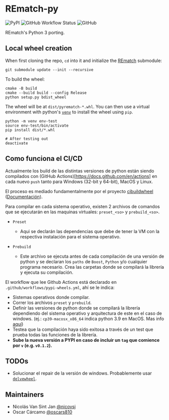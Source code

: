 # REmatch-py
![PyPI](https://img.shields.io/pypi/v/pyrematch?color=blue) ![GitHub Workflow Status](https://img.shields.io/github/workflow/status/REmatchChile/REmatch-py/pypi-wheels?logo=github) ![GitHub](https://img.shields.io/github/license/REmatchChile/REmatch-py)

REmatch's Python 3 porting.

## Local wheel creation

When first cloning the repo, `cd` into it and initialize the [REmatch](https://github.com/REmatchChile/REmatch) submodule:
```
git submodule update --init --recursive
```
To build the wheel:
```
cmake -B build
cmake --build build --config Release
python setup.py bdist_wheel
```
The wheel will be at `dist/pyrematch-*.whl`. You can then use a virtual
environment with python's [`venv`](https://docs.python.org/3/library/venv.html)
to install the wheel using `pip`.
```
python -m venv env-test
source env-test/bin/activate
pip install dist/*.whl

# After testing out
deactivate
```


## Como funciona el CI/CD

Actualmente los build de las distintas versiones de python están siendo compilados con (GitHub Actions)[https://docs.github.com/en/actions] en cada nuevo `push` tanto para Windows (32-bit y 64-bit), MacOS y Linux.

El proceso es mediado fundamentalmente por el proyecto [cibuildwheel](https://github.com/joerick/cibuildwheel) ([Documentación](https://cibuildwheel.readthedocs.io/en/stable/)).

Para compilar en cada sistema operativo, existen 2 archivos de comandos que se ejecutarán en las maquinas virtuales: `preset_<so>` y `prebuild_<so>`.

- `Preset`
    - Aqui se declarán las dependencias que debe de tener la VM con la respectiva instalación para el sistema operativo.

- `Prebuild`
    - Este archivo se ejecuta antes de cada compilación de una versión de python y se declaran los `paths` de `Boost`, `Python` y/o cualquier programa necesario. Crea las carpetas donde se compilará la librería y ejecuta su compilación.

El workflow que lee Github Actions está declarado en `.github/workflows/pypi-wheels.yml`, ahí se le indica:
 - Sistemas operativos donde compilar.
 - Correr los archivos `preset` y `prebuild`.
 - Definir las versiones de python donde se compilará la librería dependiendo del sistema operativo y arquitectura de este en el caso de windows. (ej.: `cp39-macosx_x86_64` indica python  3.9 en MacOS. Mas info [aquí](https://cibuildwheel.readthedocs.io/en/latest/options/))
 - Testea que la compilación haya sido exitosa a través de un test que prueba todas las funciones de la librería.
 - **Sube la nueva versión a PYPI en caso de incluir un `tag` que comience por `v` (e.g. `v0.1.2`).**

## TODOs
- Solucionar el repair de la versión de windows. Probablemente usar [`delvewheel`](https://github.com/adang1345/delvewheel).

## Maintainers
- Nicolás Van Sint Jan [@nicovsj](https://github.com/nicovsj)
- Oscar Cárcamo [@oscars810](https://github.com/oscars810)
